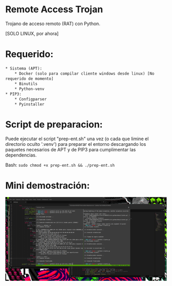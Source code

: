 # Remote Access Trojan
Trojano de acceso remoto (RAT) con Python.

[SOLO LINUX, por ahora]

# Requerido:
	* Sistema (APT):
		* Docker (solo para compilar cliente windows desde linux) [No requerido de momento]
		* Binutils
		* Python-venv
	* PIP3:
		* Configparser
		* Pyinstaller

# Script de preparacion:
Puede ejecutar el script "prep-ent.sh" una vez (o cada que limine el directorio oculto '.venv') para preparar el entorno descargando los paquetes necesarios de APT y de PIP3 para cumplimentar las dependencias.

Bash:
	```
	sudo chmod +x prep-ent.sh && ./prep-ent.sh
	```

# Mini demostración:
![Demo](https://github.com/bbkmg256/topo-gigio/raw/main/assets/demo.gif)
